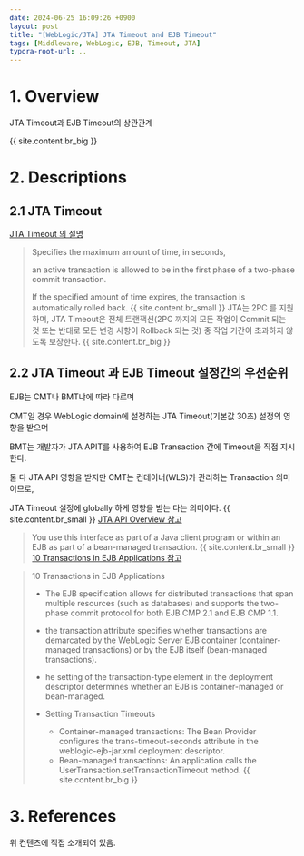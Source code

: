 ```yaml
---
date: 2024-06-25 16:09:26 +0900
layout: post
title: "[WebLogic/JTA] JTA Timeout and EJB Timeout"
tags: [Middleware, WebLogic, EJB, Timeout, JTA]
typora-root-url: ..
---
```


# 1. Overview
JTA Timeout과 EJB Timeout의 상관관계

{{ site.content.br_big }}

# 2. Descriptions

## 2.1 JTA Timeout

[JTA Timeout 의 설명](https://docs.oracle.com/en/middleware/standalone/weblogic-server/14.1.1.0/wlmbr/mbeans/JTAMBean.html#TimeoutSeconds)

> Specifies the maximum amount of time, in seconds,
>
> an active transaction is allowed to be in the first phase of a two-phase commit transaction.
>
> If the specified amount of time expires, the transaction is automatically rolled back. 
{{ site.content.br_small }}
JTA는 2PC 를 지원하며, JTA Timeout은 전체 트랜잭션(2PC 까지의 모든 작업이 Commit 되는 것 또는 반대로 모든 변경 사항이 Rollback 되는 것) 중 작업 기간이 초과하지 않도록 보장한다.
{{ site.content.br_big }}
## 2.2 JTA Timeout 과 EJB Timeout 설정간의 우선순위

EJB는 CMT나 BMT냐에 따라 다르며

CMT일 경우 WebLogic domain에 설정하는 JTA Timeout(기본값 30초) 설정의 영향을 받으며

BMT는 개발자가 JTA APIT를 사용하여 EJB Transaction 간에 Timeout을 직접 지시한다.

둘 다 JTA API 영향을 받지만 CMT는 컨테이너(WLS)가 관리하는 Transaction 의미이므로,

JTA Timeout 설정에 globally 하게 영향을 받는 다는 의미이다.
{{ site.content.br_small }}
[JTA API Overview 참고](https://docs.oracle.com/en/middleware/standalone/weblogic-server/14.1.1.0/wljta/jtaapi.html#GUID-F1E79DA6-7A95-4FB5-B341-839D7A2D30AE)

> You use this interface as part of a Java client program or within an EJB as part of a bean-managed transaction.
{{ site.content.br_small }}
[10 Transactions in EJB Applications 참고](https://docs.oracle.com/en/middleware/standalone/weblogic-server/14.1.1.0/wljta/trxejb.html#GUID-357B74F6-6D08-45B3-B203-3EE0DEB00D46)

>  10 Transactions in EJB Applications
>
> * The EJB specification allows for distributed transactions that span multiple resources (such as databases) and supports the two-phase commit protocol for both EJB CMP 2.1 and EJB CMP 1.1.
> * the transaction attribute specifies whether transactions are demarcated by the WebLogic Server EJB container (container-managed transactions) or by the EJB itself (bean-managed transactions).
> * he setting of the transaction-type element in the deployment descriptor determines whether an EJB is container-managed or bean-managed.
>
> 
>
> * Setting Transaction Timeouts
>   * Container-managed transactions: The Bean Provider configures the trans-timeout-seconds attribute in the weblogic-ejb-jar.xml deployment descriptor.
>   * Bean-managed transactions: An application calls the UserTransaction.setTransactionTimeout method. 
{{ site.content.br_big }}
# 3. References

위 컨텐츠에 직접 소개되어 있음.
